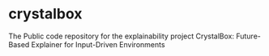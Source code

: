# crystalbox
The Public code repository for the explainability project CrystalBox: Future-Based Explainer for Input-Driven Environments
